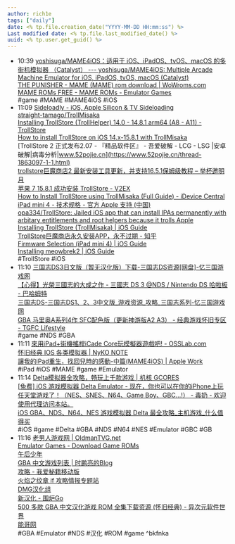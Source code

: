```yaml
---
author: rich1e
tags: ["daily"]
date: <% tp.file.creation_date("YYYY-MM-DD HH:mm:ss") %>
Last modified date: <% tp.file.last_modified_date() %>
uuid: <% tp.user.get_guid() %>
---
```


- 10:39 [yoshisuga/MAME4iOS：适用于 iOS、iPadOS、tvOS、macOS 的多街机模拟器 （Catalyst） --- yoshisuga/MAME4iOS: Multiple Arcade Machine Emulator for iOS, iPadOS, tvOS, macOS (Catalyst)](https://github.com/yoshisuga/MAME4iOS)<br>[THE PUNISHER - MAME (MAME) rom download | WoWroms.com](https://wowroms.com/en/roms/mame/the-punisher/99251.html)<br>[MAME ROMs FREE - MAME ROMs - Emulator Games](https://www.emulatorgames.net/roms/mame/)<br>#game #MAME #MAME4iOS #iOS
- 11:09 [Sideloadly - iOS, Apple Silicon & TV Sideloading](https://sideloadly.io/)<br>[straight-tamago/TrollMisaka](https://github.com/straight-tamago/TrollMisaka)<br>[Installing TrollStore (TrollHelper) 14.0 - 14.8.1 arm64 (A8 - A11) - TrollStore](https://trollstore.app/installing-trollhelper/)<br>[How to install TrollStore on iOS 14.x-15.8.1 with TrollMisaka](https://www.idownloadblog.com/2024/02/01/how-to-install-trollstore-with-trollmisaka/)<br>[TrollStore 2 正式发布2.07 - 『精品软件区』 - 吾爱破解 - LCG - LSG |安卓破解|病毒分析|www.52pojie.cn](https://www.52pojie.cn/thread-1863097-1-1.html)<br>[trollstore巨魔商店2 最新安装工具更新，并支持16.5.1保姆级教程 – 举杯邀明月](https://www.xb24h.com/index.php/2024/01/08/trollstore%E5%B7%A8%E9%AD%94%E5%95%86%E5%BA%972-%E6%9C%80%E6%96%B0%E5%AE%89%E8%A3%85%E5%B7%A5%E5%85%B7%E6%9B%B4%E6%96%B0%EF%BC%8C%E5%B9%B6%E6%94%AF%E6%8C%8116-5-1%E4%BF%9D%E5%A7%86%E7%BA%A7%E6%95%99/)<br>[苹果 7 15.8.1 成功安装 TrollStore - V2EX](https://hk.v2ex.com/t/1021345)<br>[How to Install TrollStore using TrollMisaka (Full Guide) - iDevice Central](https://idevicecentral.com/ios-guide/how-to-install-trollstore-using-trollmisaka-full-guide/)<br>[iPad mini 4 - 技术规格 - 官方 Apple 支持 (中国)](https://support.apple.com/zh-cn/112002)<br>[opa334/TrollStore: Jailed iOS app that can install IPAs permanently with arbitary entitlements and root helpers because it trolls Apple](https://github.com/opa334/TrollStore)<br>[Installing TrollStore (TrollMisaka) | iOS Guide](https://ios.cfw.guide/installing-trollstore-trollmisaka/)<br>[TrollStore巨魔商店永久安装APP，永不过期 - 知乎](https://zhuanlan.zhihu.com/p/627103800)<br>[Firmware Selection (iPad mini 4) | iOS Guide](https://ios.cfw.guide/get-started/iPad-mini-4.html)<br>[Installing meowbrek2 | iOS Guide](https://ios.cfw.guide/installing-meowbrek2/#requirements-1)<br>#TrollStore #iOS 
- 11:10 [三国志DS3日文版（暂无汉化版）下载-三国志DS资源[网盘]-忆三国游戏网](http://www.esanguo.com/yxzy/21589.html)<br>[【心得】光榮三國志的大成之作 - 三國志 DS 3 @NDS / Nintendo DS 哈啦板 - 巴哈姆特](https://forum.gamer.com.tw/Co.php?bsn=60284&sn=180684)<br>[三国志DS-三国志DS1、2、3中文版_游戏资源_攻略_三国志系列-忆三国游戏网](http://www.esanguo.com/sanguozhi/7610.html)<br>[GBA 马里奥A系列4作 SFC配色版（更新神游版A2 A3） - 经典游戏怀旧专区 - TGFC Lifestyle](https://bbs.tgfcer.com/thread-8373057-1-1.html)<br>#game #NDS #GBA
- 11:11 [來用iPad+街機搖桿iCade Core玩模擬器遊戲吧! - OSSLab.com](https://www.osslab.com.tw/ipad_icade_for_emu/)<br>[怀旧经典 IOS 各类模拟器 | NyKO NOTE](https://nyko.me/2016/08/17/ios-Emulators.html)<br>[讓我的iPad重生，找回兒時的感動-中篇(MAME4iOS) | Apple Work](https://applework123.wordpress.com/2014/01/18/%E8%AE%93%E6%88%91%E7%9A%84ipad%E9%87%8D%E7%94%9F%EF%BC%8C%E6%89%BE%E5%9B%9E%E5%85%92%E6%99%82%E7%9A%84%E6%84%9F%E5%8B%95/)<br>#iPad #iOS #MAME #game #Emulator
- 11:14 [Delta模拟器全攻略，畅玩上千款游戏 | 机核 GCORES](https://www.gcores.com/articles/180805)<br>[[免费] iOS 游戏模拟器 Delta Emulator - 现在，你也可以在你的iPhone上玩任天堂游戏了！（NES、SNES、N64、Game Boy、GBC...!） - 毒奶 - 欢迎使用代理访问本站。](https://limbopro.com/archives/Delta-Emulator.html#%E5%A6%82%E4%BD%95%E4%B8%8B%E8%BD%BD%E4%BD%A0%E6%83%B3%E7%8E%A9%E7%9A%84%E4%B8%BB%E6%9C%BA%E6%B8%B8%E6%88%8FROM%EF%BC%9F)<br>[iOS GBA、NDS、N64、NES 游戏模拟器 Delta 最全攻略_主机游戏_什么值得买](https://post.smzdm.com/p/ag5zen5d/)<br>#iOS #game #Delta #GBA #NDS #N64 #NES #Emulator #GBC #GB
- 11:16 [老男人游戏网 | OldmanTVG.net](https://www.oldmantvg.net/)<br>[Emulator Games - Download Game ROMs](https://www.emulatorgames.net/)<br>[午后少年](https://9ioldgame.com/)<br>[GBA 中文游戏列表 | 时鹏亮的Blog](https://shipengliang.com/download/gba/gba-%E4%B8%AD%E6%96%87%E6%B8%B8%E6%88%8F%E5%88%97%E8%A1%A8.html)<br>[攻略 - 我爱秘籍移动版](http://m.53miji.com/channels/3/3.html)<br>[火焰之纹章 if 攻略情报专题站](http://fcfantasy.cn/fe2015/)<br>[DMG汉化组](http://www.dmgrom.com/home.html)<br>[新汉化 - 围炉Go](https://www.yxhjgs.com/hanhua)<br>[500 多款 GBA 中文汉化游戏 ROM 全集下载资源 (怀旧经典) - 异次元软件世界](https://www.iplaysoft.com/p/gba-roms)<br>[能哥网](https://nenge.net/emulator/helppage/)<br>#GBA #Emulator #NDS #汉化 #ROM #game ^bkfnka